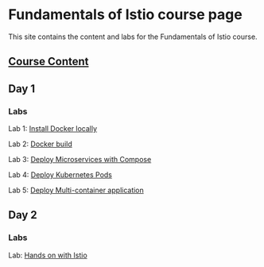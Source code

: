 # Fundamentals of Istio course page 

This site contains the content and labs for the Fundamentals of Istio course. 

## [Course Content](http://bit.ly/fun-istio-slides)

## Day 1 

### Labs

Lab 1: [Install Docker locally](labs/01-docker-daemon)

Lab 2: [Docker build](labs/02-docker-build/)   

Lab 3: [Deploy Microservices with Compose](labs/03-compose) 

Lab 4: [Deploy Kubernetes Pods](labs/04-pods)

Lab 5: [Deploy Multi-container application](labs/05-multi)

## Day 2

### Labs 

Lab: [Hands on with Istio](labs/07-istio1)

